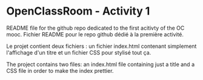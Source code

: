 # OpenClassRoom - Activity 1

README file for the github repo dedicated to the first acitivty of the OC mooc.
Fichier README pour le repo github dédié à la première activité.

Le projet contient deux fichiers : un fichier index.html contenant simplement l'affichage d'un titre et un fichier CSS pour stylisé tout ça.

The project contains two files: an index.html file containing just a title and a CSS file in order to make the index prettier.
